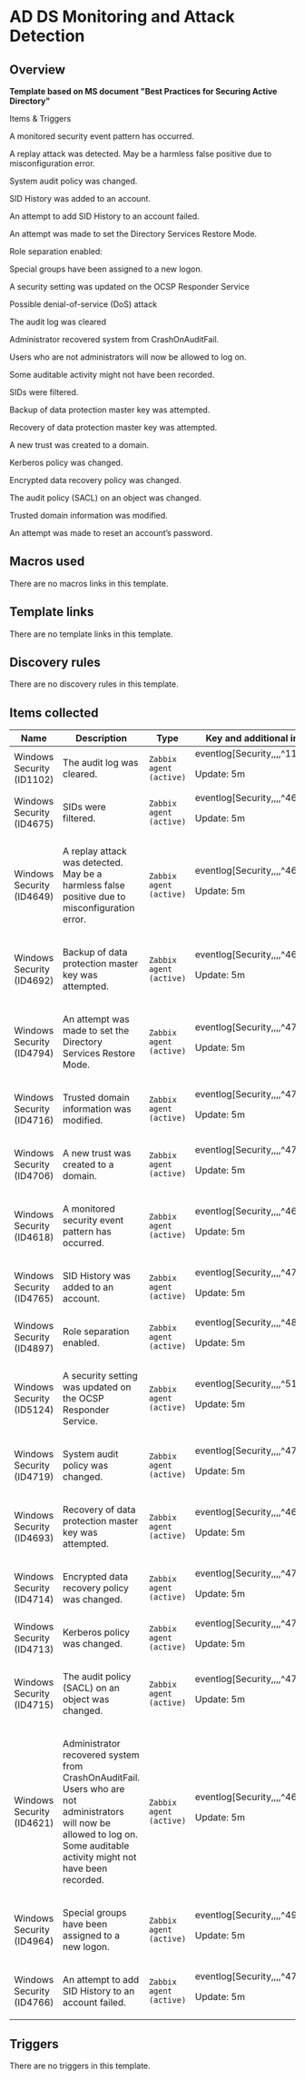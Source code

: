 # AD DS Monitoring and Attack Detection

## Overview

**Template based on MS document "Best Practices for Securing Active Directory"**  
  
Items & Triggers


A monitored security event pattern has occurred.


A replay attack was detected. May be a harmless false positive due to misconfiguration error.


System audit policy was changed.


SID History was added to an account.


An attempt to add SID History to an account failed.


An attempt was made to set the Directory Services Restore Mode.


Role separation enabled:


Special groups have been assigned to a new logon.


A security setting was updated on the OCSP Responder Service


Possible denial-of-service (DoS) attack


The audit log was cleared


Administrator recovered system from CrashOnAuditFail.


Users who are not administrators will now be allowed to log on.


Some auditable activity might not have been recorded.


SIDs were filtered.


Backup of data protection master key was attempted.


Recovery of data protection master key was attempted.


A new trust was created to a domain.


Kerberos policy was changed.


Encrypted data recovery policy was changed.


The audit policy (SACL) on an object was changed.


Trusted domain information was modified.


An attempt was made to reset an account’s password.



## Macros used

There are no macros links in this template.

## Template links

There are no template links in this template.

## Discovery rules

There are no discovery rules in this template.

## Items collected

|Name|Description|Type|Key and additional info|
|----|-----------|----|----|
|Windows Security (ID1102)|<p>The audit log was cleared.</p>|`Zabbix agent (active)`|eventlog[Security,,,,^1102$]<p>Update: 5m</p>|
|Windows Security (ID4675)|<p>SIDs were filtered.</p>|`Zabbix agent (active)`|eventlog[Security,,,,^4675$]<p>Update: 5m</p>|
|Windows Security (ID4649)|<p>A replay attack was detected. May be a harmless false positive due to misconfiguration error.</p>|`Zabbix agent (active)`|eventlog[Security,,,,^4649$]<p>Update: 5m</p>|
|Windows Security (ID4692)|<p>Backup of data protection master key was attempted.</p>|`Zabbix agent (active)`|eventlog[Security,,,,^4692$]<p>Update: 5m</p>|
|Windows Security (ID4794)|<p>An attempt was made to set the Directory Services Restore Mode.</p>|`Zabbix agent (active)`|eventlog[Security,,,,^4794$]<p>Update: 5m</p>|
|Windows Security (ID4716)|<p>Trusted domain information was modified.</p>|`Zabbix agent (active)`|eventlog[Security,,,,^4716$]<p>Update: 5m</p>|
|Windows Security (ID4706)|<p>A new trust was created to a domain.</p>|`Zabbix agent (active)`|eventlog[Security,,,,^4706$]<p>Update: 5m</p>|
|Windows Security (ID4618)|<p>A monitored security event pattern has occurred.</p>|`Zabbix agent (active)`|eventlog[Security,,,,^4618$]<p>Update: 5m</p>|
|Windows Security (ID4765)|<p>SID History was added to an account.</p>|`Zabbix agent (active)`|eventlog[Security,,,,^4765$]<p>Update: 5m</p>|
|Windows Security (ID4897)|<p>Role separation enabled.</p>|`Zabbix agent (active)`|eventlog[Security,,,,^4897$]<p>Update: 5m</p>|
|Windows Security (ID5124)|<p>A security setting was updated on the OCSP Responder Service.</p>|`Zabbix agent (active)`|eventlog[Security,,,,^5124$]<p>Update: 5m</p>|
|Windows Security (ID4719)|<p>System audit policy was changed.</p>|`Zabbix agent (active)`|eventlog[Security,,,,^4719$]<p>Update: 5m</p>|
|Windows Security (ID4693)|<p>Recovery of data protection master key was attempted.</p>|`Zabbix agent (active)`|eventlog[Security,,,,^4693$]<p>Update: 5m</p>|
|Windows Security (ID4714)|<p>Encrypted data recovery policy was changed.</p>|`Zabbix agent (active)`|eventlog[Security,,,,^4714$]<p>Update: 5m</p>|
|Windows Security (ID4713)|<p>Kerberos policy was changed.</p>|`Zabbix agent (active)`|eventlog[Security,,,,^4713$]<p>Update: 5m</p>|
|Windows Security (ID4715)|<p>The audit policy (SACL) on an object was changed.</p>|`Zabbix agent (active)`|eventlog[Security,,,,^4715$]<p>Update: 5m</p>|
|Windows Security (ID4621)|<p>Administrator recovered system from CrashOnAuditFail. Users who are not administrators will now be allowed to log on. Some auditable activity might not have been recorded.</p>|`Zabbix agent (active)`|eventlog[Security,,,,^4621$]<p>Update: 5m</p>|
|Windows Security (ID4964)|<p>Special groups have been assigned to a new logon.</p>|`Zabbix agent (active)`|eventlog[Security,,,,^4964$]<p>Update: 5m</p>|
|Windows Security (ID4766)|<p>An attempt to add SID History to an account failed.</p>|`Zabbix agent (active)`|eventlog[Security,,,,^4766$]<p>Update: 5m</p>|


## Triggers

There are no triggers in this template.

